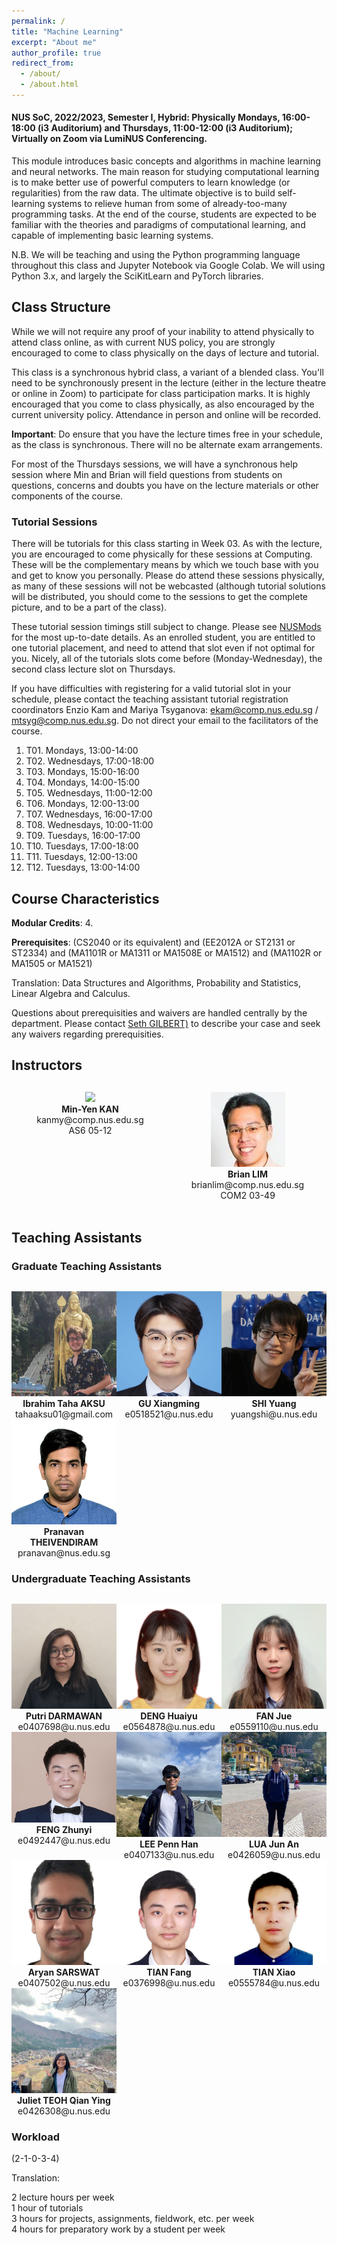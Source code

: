 ```yaml
---
permalink: /
title: "Machine Learning"
excerpt: "About me"
author_profile: true
redirect_from:
  - /about/
  - /about.html
---
```


#### NUS SoC, 2022/2023, Semester I, Hybrid: Physically Mondays, 16:00-18:00 (i3 Auditorium) and Thursdays, 11:00-12:00 (i3 Auditorium); Virtually on Zoom via LumiNUS Conferencing.

This module introduces basic concepts and algorithms in machine learning and neural networks. The main reason for studying computational learning is to make better use of powerful computers to learn knowledge (or regularities) from the raw data. The ultimate objective is to build self-learning systems to relieve human from some of already-too-many programming tasks. At the end of the course, students are expected to be familiar with the theories and paradigms of computational learning, and capable of implementing basic learning systems.

N.B. We will be teaching and using the Python programming language throughout this class and Jupyter Notebook via Google Colab. We will using Python 3.x, and largely the SciKitLearn and PyTorch libraries.

## Class Structure

While we will not require any proof of your inability to attend physically to attend class online, as with current NUS policy, you are strongly encouraged to come to class physically on the days of lecture and tutorial.  

This class is a synchronous hybrid class, a variant of a blended class. You'll need to be synchronously present in the lecture (either in the lecture theatre or online in Zoom) to participate for class participation marks.  It is highly encouraged that you come to class physically, as also encouraged by the current university policy. Attendance in person and online will be recorded.

**Important**: Do ensure that you have the lecture times free in your schedule, as the class is synchronous.  There will no be alternate exam arrangements.

For most of the Thursdays sessions, we will have a synchronous help session where Min and Brian will field questions from students on questions, concerns and doubts you have on the lecture materials or other components of the course.

### Tutorial Sessions

There will be tutorials for this class starting in Week 03. As with the lecture, you are encouraged to come physically for these sessions at Computing.  These will be the complementary means by which we touch base with you and get to know you personally. Please do attend these sessions physically, as many of these sessions will not be webcasted (although tutorial solutions will be distributed, you should come to the sessions to get the complete picture, and to be a part of the class).

These tutorial session timings still subject to change. Please see <a href="https://nusmods.com/modules/CS3244/machine-learning">NUSMods</a> for the most up-to-date details. As an enrolled student, you are entitled to one tutorial placement, and need to attend that slot even if not optimal for you. Nicely, all of the tutorials slots come before (Monday-Wednesday), the second class lecture slot on Thursdays.

If you have difficulties with registering for a valid tutorial slot in your schedule, please contact the teaching assistant tutorial registration coordinators Enzio Kam and Mariya Tsyganova: <a href="mailto:ekam@comp.nus.edu.sg?subject=CS3244 Tutorial Registration Problem&cc=mtsyg@comp.nus.edu.sg">ekam@comp.nus.edu.sg / mtsyg@comp.nus.edu.sg</a>.  Do not direct your email to the facilitators of the course.

1. T01. Mondays, 13:00-14:00
2. T02. Wednesdays, 17:00-18:00
3. T03. Mondays, 15:00-16:00
4. T04. Mondays, 14:00-15:00
5. T05. Wednesdays, 11:00-12:00
6. T06. Mondays, 12:00-13:00
7. T07. Wednesdays, 16:00-17:00
8. T08. Wednesdays, 10:00-11:00
9. T09. Tuesdays, 16:00-17:00
10. T10. Tuesdays, 17:00-18:00
11. T11. Tuesdays, 12:00-13:00
12. T12. Tuesdays, 13:00-14:00

## Course Characteristics

**Modular Credits**: 4.

**Prerequisites**: (CS2040 or its equivalent) and (EE2012A or ST2131 or ST2334) and (MA1101R or MA1311 or MA1508E or MA1512) and (MA1102R or MA1505 or MA1521)

Translation:
Data Structures and Algorithms, Probability and Statistics, Linear Algebra and Calculus.

Questions about prerequisities and waivers are handled centrally by the department. Please contact [Seth GILBERT)](mailto:seth@comp.nus.edu.sg) to describe your case and seek any waivers regarding prerequisities.

## Instructors

<div style="text-align:center; display:grid; grid-template-columns: 1fr 1fr auto; margin-top:30px;">

<div class="tutor__profile">
  <img src="images/kanmy.jpg"/>
  <div>
    <strong>Min-Yen KAN</strong><br/>
    <a href="mailto:kanmy@comp.nus.edu.sg" style="text-decoration:none"><i class="fas fa-envelope"></i> kanmy@comp.nus.edu.sg</a><br/>
    <i class="fas fa-building"></i> AS6 05-12<br/><br/>
  </div>
</div>

<div class="tutor__profile">
  <!-- Ensure image is of appropriate square size 120px x 120px, and less than 10KB ideally -->
  <img src="images/BrianLim.jpeg"/><BR/>
  <div>
    <strong>Brian LIM</strong><BR/>
    <a href="mailto:brianlim@comp.nus.edu.sg" style="text-decoration:none"><i class="fas fa-envelope"></i> brianlim@comp.nus.edu.sg</a><br/>
    <i class="fas fa-building"></i> COM2 03-49<br/><br/>
  </div>
</div>    

</div>

## Teaching Assistants

<!-- Copy above tile from instructor -->

### Graduate Teaching Assistants

<div style="text-align:center; display:grid; grid-template-columns: 1fr 1fr 1fr; margin-top:30px;">

<!-- Ensure image is of appropriate square size 120px x 120px, and less than 10KB ideally -->
<div class="tutor__profile">
  <img src="images/taha.jpg"/><BR/>
  <strong>Ibrahim Taha AKSU</strong>
  <BR/>
  <A HREF="mailto:tahaaksu01@gmail.com" style="text-decoration:none"><i class="fas fa-envelope"></i> tahaaksu01@gmail.com</A><BR/>
</div>
  
<div class="tutor__profile">
  <img src="images/xiangming.jpg"/><BR/>
  <strong>GU Xiangming</strong>
  <BR/>
  <A HREF="mailto:e0518521@u.nus.edu" style="text-decoration:none"><i class="fas fa-envelope"></i> e0518521@u.nus.edu</A><BR/>
</div>

  <div class="tutor__profile">
  <img src="images/shiyuang.jpg"/><BR/>
  <strong>SHI Yuang</strong>
  <BR/>
  <A HREF="mailto:yuangshi@u.nus.edu" style="text-decoration:none"><i class="fas fa-envelope"></i> yuangshi@u.nus.edu</A><BR/>
</div>

  <div class="tutor__profile">
  <img src="images/pranavan.jpg"/><BR/>
  <strong>Pranavan THEIVENDIRAM</strong>
  <BR/>
  <A HREF="mailto:pranavan@nus.edu.sg" style="text-decoration:none"><i class="fas fa-envelope"></i> pranavan@nus.edu.sg</A><BR/>
</div>
</div>

### Undergraduate Teaching Assistants

<div style="text-align:center; display:grid; grid-template-columns: 1fr 1fr 1fr; margin-top:30px;">

<!-- Ensure image is of appropriate square size 120px x 120px, and less than 10KB ideally -->
<div class="tutor__profile">
  <img src="images/putri.png"/><BR/>
  <strong>Putri DARMAWAN</strong>
  <BR/>
  <A HREF="mailto:e0407698@u.nus.edu" style="text-decoration:none"><i class="fas fa-envelope"></i> e0407698@u.nus.edu</A><BR/>
</div>

  <div class="tutor__profile">
  <img src="images/huaiyu.jpg"/><BR/>
  <strong>DENG Huaiyu</strong>
  <BR/>
  <A HREF="mailto:e0564878@u.nus.edu" style="text-decoration:none"><i class="fas fa-envelope"></i> e0564878@u.nus.edu</A><BR/>
</div>

  <div class="tutor__profile">
  <img src="images/fanjue.jpg"/><BR/>
  <strong>
    FAN Jue</strong>
  <BR/>
  <A HREF="mailto:e0559110@u.nus.edu" style="text-decoration:none"><i class="fas fa-envelope"></i> e0559110@u.nus.edu</A><BR/>
</div>

<!-- Ensure image is of appropriate square size 120px x 120px, and less than 10KB ideally -->
<div class="tutor__profile">
  <img src="images/zhunyi.png"/><BR/>
  <strong>FENG Zhunyi</strong>
  <BR/>
  <A HREF="mailto:e0492447@u.nus.edu" style="text-decoration:none"><i class="fas fa-envelope"></i> e0492447@u.nus.edu</A><BR/>
</div>

  <div class="tutor__profile">
  <img src="images/pennhan.jpg"/><BR/>
  <strong>LEE Penn Han</strong>
  <BR/>
  <A HREF="mailto:e0407133@u.nus.edu" style="text-decoration:none"><i class="fas fa-envelope"></i> e0407133@u.nus.edu</A><BR/>
</div>

  <div class="tutor__profile">
  <img src="images/junan.jpg"/><BR/>
  <strong>LUA Jun An</strong>
  <BR/>
  <A HREF="mailto:e0426059@u.nus.edu" style="text-decoration:none"><i class="fas fa-envelope"></i> e0426059@u.nus.edu</A><BR/>
</div>

  <div class="tutor__profile">
  <img src="images/aryan.png"/><BR/>
  <strong>Aryan SARSWAT</strong>
  <BR/>
  <A HREF="mailto:e0407502@u.nus.edu" style="text-decoration:none"><i class="fas fa-envelope"></i> e0407502@u.nus.edu</A><BR/>
</div>

  <div class="tutor__profile">
  <img src="images/tianfang.png"/><BR/>
  <strong>TIAN Fang</strong>
  <BR/>
  <A HREF="mailto:e0376998@u.nus.edu" style="text-decoration:none"><i class="fas fa-envelope"></i> e0376998@u.nus.edu</A><BR/>
</div>

  <div class="tutor__profile">
  <img src="images/tianxiao.jpg"/><BR/>
  <strong>TIAN Xiao</strong>
  <BR/>
  <A HREF="mailto:e0555784@u.nus.edu" style="text-decoration:none"><i class="fas fa-envelope"></i> e0555784@u.nus.edu</A><BR/>
</div>

  <div class="tutor__profile">
  <img src="images/juliet.jpg"/><BR/>
  <strong>Juliet TEOH Qian Ying</strong>
  <BR/>
  <A HREF="mailto:e0426308@u.nus.edu" style="text-decoration:none"><i class="fas fa-envelope"></i> e0426308@u.nus.edu</A><BR/>
</div>

</div>

### Workload

(2-1-0-3-4)

Translation:

2 lecture hours per week<br/>
1 hour of tutorials<br/>
3 hours for projects, assignments, fieldwork, etc. per week<br/>
4 hours for preparatory work by a student per week
